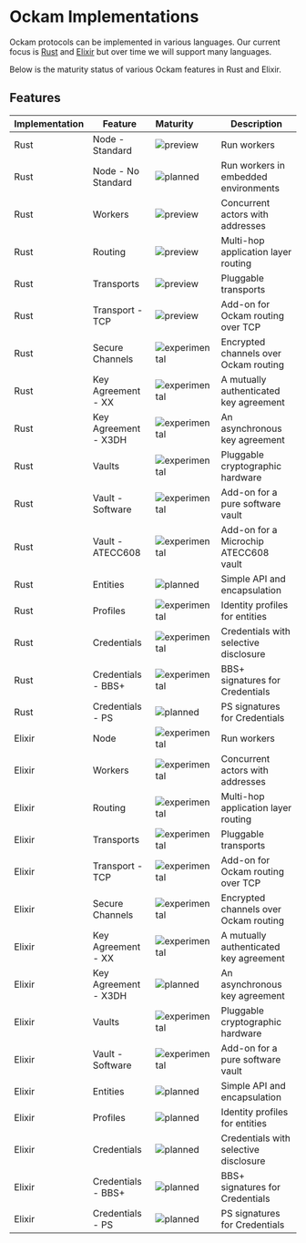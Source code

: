 # Ockam Implementations

Ockam protocols can be implemented in various languages. Our current focus is [Rust](rust) and
[Elixir](elixir) but over time we will support many languages.

Below is the maturity status of various Ockam features in Rust and Elixir.

## Features

| Implementation | Feature              | Maturity                      | Description                                |
|:-------------- |----------------------|:------------------------------|--------------------------------------------|
| Rust           | Node - Standard      | ![preview][preview]           | Run workers                                |
| Rust           | Node - No Standard   | ![planned][planned]           | Run workers in embedded environments       |
| Rust           | Workers              | ![preview][preview]           | Concurrent actors with addresses           |
| Rust           | Routing              | ![preview][preview]           | Multi-hop application layer routing        |
| Rust           | Transports           | ![preview][preview]           | Pluggable transports                       |
| Rust           | Transport - TCP      | ![preview][preview]           | Add-on for Ockam routing over TCP          |
| Rust           | Secure Channels      | ![experimental][experimental] | Encrypted channels over Ockam routing      |
| Rust           | Key Agreement - XX   | ![experimental][experimental] | A mutually authenticated key agreement     |
| Rust           | Key Agreement - X3DH | ![experimental][experimental] | An asynchronous key agreement              |
| Rust           | Vaults               | ![experimental][experimental] | Pluggable cryptographic hardware           |
| Rust           | Vault - Software     | ![experimental][experimental] | Add-on for a pure software vault           |
| Rust           | Vault - ATECC608     | ![experimental][experimental] | Add-on for a Microchip ATECC608 vault      |
| Rust           | Entities             | ![planned][planned]           | Simple API and encapsulation               |
| Rust           | Profiles             | ![experimental][experimental] | Identity profiles for entities             |
| Rust           | Credentials          | ![experimental][experimental] | Credentials with selective disclosure      |
| Rust           | Credentials - BBS+   | ![experimental][experimental] | BBS+ signatures for Credentials            |
| Rust           | Credentials - PS     | ![planned][planned]           | PS signatures for Credentials              |
| Elixir         | Node                 | ![experimental][experimental] | Run workers                                |
| Elixir         | Workers              | ![experimental][experimental] | Concurrent actors with addresses           |
| Elixir         | Routing              | ![experimental][experimental] | Multi-hop application layer routing        |
| Elixir         | Transports           | ![experimental][experimental] | Pluggable transports                       |
| Elixir         | Transport - TCP      | ![experimental][experimental] | Add-on for Ockam routing over TCP          |
| Elixir         | Secure Channels      | ![experimental][experimental] | Encrypted channels over Ockam routing      |
| Elixir         | Key Agreement - XX   | ![experimental][experimental] | A mutually authenticated key agreement     |
| Elixir         | Key Agreement - X3DH | ![planned][planned]           | An asynchronous key agreement              |
| Elixir         | Vaults               | ![experimental][experimental] | Pluggable cryptographic hardware           |
| Elixir         | Vault - Software     | ![experimental][experimental] | Add-on for a pure software vault           |
| Elixir         | Entities             | ![planned][planned]           | Simple API and encapsulation               |
| Elixir         | Profiles             | ![planned][planned]           | Identity profiles for entities             |
| Elixir         | Credentials          | ![planned][planned]           | Credentials with selective disclosure      |
| Elixir         | Credentials - BBS+   | ![planned][planned]           | BBS+ signatures for Credentials            |
| Elixir         | Credentials - PS     | ![planned][planned]           | PS signatures for Credentials              |

[planned]: https://img.shields.io/badge/Status-Planned-EEEEEE.svg?style=flat-square
[experimental]: https://img.shields.io/badge/Status-Experimenal-FFD932.svg?style=flat-square
[preview]: https://img.shields.io/badge/Status-Preview-6BE3CF.svg?style=flat-square
[stable]: https://img.shields.io/badge/Status-Stable-81D553.svg?style=flat-square
[depricated]: https://img.shields.io/badge/Status-Stable-EC6D57.svg?style=flat-square
